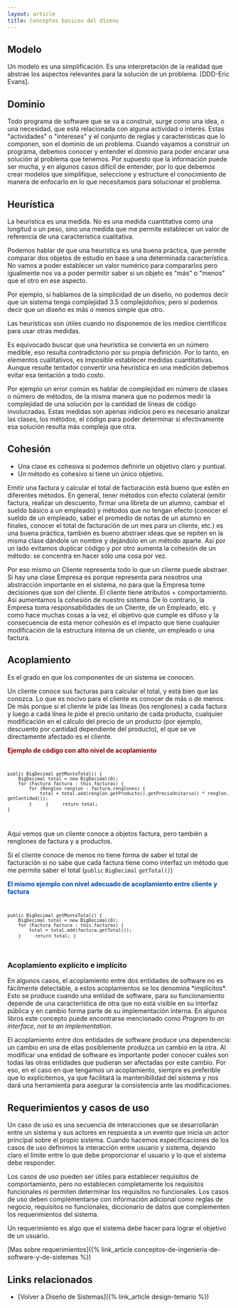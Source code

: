 ```yaml
---
layout: article
title: Conceptos basicos del diseno
---
```


Modelo
------

Un modelo es una simplificación. Es una interpretación de la realidad que abstrae los aspectos relevantes para la solución de un problema. \[DDD-Eric Evans\].

Dominio
-------

Todo programa de software que se va a construir, surge como una idea, o una necesidad, que está relacionada con alguna actividad o interés. Estas "actividades" o "intereses" y el conjunto de reglas y características que lo componen, son el dominio de un problema. Cuando vayamos a construir un programa, debemos conocer y entender el dominio para poder encarar una solución al problema que tenemos. Por supuesto que la información puede ser mucha, y en algunos casos difícil de entender, por lo que debemos crear modelos que simplifique, seleccione y estructure el conocimiento de manera de enfocarlo en lo que necesitamos para solucionar el problema.

Heurística
----------

La heurística es una medida. No es una medida cuantitativa como una longitud o un peso, sino una medida que me permite establecer un valor de referencia de una característica cualitativa.

Podemos hablar de que una heurística es una buena práctica, que permite comparar dos objetos de estudio en base a una determinada característica. No vamos a poder establecer un valor numérico para compararlos pero igualmente nos va a poder permitir saber si un objeto es "más" o "menos" que el otro en ese aspecto.

Por ejemplo, si hablamos de la simplicidad de un diseño, no podemos decir que un sistema tenga complejidad 3.5 complejidoñios; pero sí podemos decir que un diseño es más o menos simple que otro.

Las heurísticas son útiles cuando no disponemos de los medios cientificos para usar otras medidas.

Es equivocado buscar que una heurística se convierta en un número medible, eso resulta contradictorio por su propia definición. Por lo tanto, en elementos cualitativos, es imposible establecer medidas cuantitativas. Aunque resulte tentador convertir una heurística en una medición debemos evitar esa tentación a todo costo.

Por ejemplo un error común es hablar de complejidad en número de clases o número de métodos, de la misma manera que no podemos medir la complejidad de una solución por la cantidad de líneas de código involucradas. Estas medidas son apenas indicios pero es necesario analizar las clases, los métodos, el código para poder determinar si efectivamente esa solución resulta más compleja que otra.

Cohesión
--------

-   Una clase es cohesiva si podemos definirle un objetivo claro y puntual.
-   Un método es cohesivo si tiene un único objetivo.

Emitir una factura y calcular el total de facturación está bueno que estén en diferentes métodos. En general, tener métodos con efecto colateral (emitir factura, realizar un descuento, firmar una libreta de un alumno, cambiar el sueldo básico a un empleado) y métodos que no tengan efecto (conocer el sueldo de un empleado, saber el promedio de notas de un alumno en finales, conocer el total de facturación de un mes para un cliente, etc.) es una buena práctica, también es bueno abstraer ideas que se repiten en la misma clase dándole un nombre y dejándolo en un método aparte. Así por un lado evitamos duplicar código y por otro aumenta la cohesión de un método: se concentra en hacer sólo una cosa por vez.

Por eso mismo un Cliente representa todo lo que un cliente puede abstraer. Si hay una clase Empresa es porque representa para nosotros una abstracción importante en el sistema, no para que la Empresa tome decisiones que son del cliente. El cliente tiene atributos + comportamiento. Así aumentamos la cohesión de nuestro sistema. De lo contrario, la Empresa toma responsabilidades de un Cliente, de un Empleado, etc. y como hace muchas cosas a la vez, el objetivo que cumple es difuso y la consecuencia de esta menor cohesión es el impacto que tiene cualquier modificación de la estructura interna de un cliente, un empleado o una factura.

Acoplamiento
------------

Es el grado en que los componentes de un sistema se conocen.

Un cliente conoce sus facturas para calcular el total, y está bien que las conozca. Lo que es nocivo para el cliente es conocer de más o de menos. De más porque si el cliente le pide las líneas (los renglones) a cada factura y luego a cada línea le pide el precio unitario de cada producto, cualquier modificación en el cálculo del precio de un producto (por ejemplo, descuento por cantidad dependiente del producto), el que se ve directamente afectado es el cliente.

<font color="#8B0000">**Ejemplo de código con alto nivel de acoplamiento**</font> <code>

`public BigDecimal getMontoTotal() {`
`    BigDecimal total = new BigDecimal(0);`
`    for (Factura factura : this.facturas) {`
`        for (Renglon renglon : factura.renglones) { `
`            total = total.add(renglon.getProducto().getPrecioUnitario() * renglon.getCantidad());`
`        }`
`    }`
`    return total;`
`}`

</code> Aquí vemos que un cliente conoce a objetos factura, pero también a renglones de factura y a productos.

Si el cliente conoce de menos no tiene forma de saber el total de facturación si no sabe que cada factura tiene como interfaz un método que me permite saber el total (`public` `BigDecimal` `getTotal()`)

<font color="#0047AB">**El mismo ejemplo con nivel adecuado de acoplamiento entre cliente y factura**</font> <code>

`public BigDecimal getMontoTotal() {`
`    BigDecimal total = new BigDecimal(0);`
`    for (Factura factura : this.facturas) {`
`        total = total.add(factura.getTotal());`
`    }`
`    return total;`
`}`

</code>

### Acoplamiento explícito e implícito

En algunos casos, el acoplamiento entre dos entidades de software no es fácilmente detectable, a estos acoplamientos se los denomina \*implícitos\*. Esto se produce cuando una entidad de software, para su funcionamiento depende de una característica de otra que no está visible en su interfaz pública y en cambio forma parte de su implementación interna. En algunos libros este concepto puede encontrarse mencionado como *Program to an interface, not to an implementation*.

El acoplamiento entre dos entidades de software produce una dependencia: un cambio en una de ellas posiblemente produzca un cambio en la otra. Al modificar una entidad de software es importante poder conocer cuáles son todas las otras entidades que pudieran ser afectadas por este cambio. Por eso, en el caso en que tengamos un acoplamiento, siempre es preferible que lo explicitemos, ya que facilitará la mantenibilidad del sistema y nos dará una herramienta para asegurar la consistencia ante las modificaciones.

Requerimientos y casos de uso
-----------------------------

Un caso de uso es una secuencia de interacciones que se desarrollarán entre un sistema y sus actores en respuesta a un evento que inicia un actor principal sobre el propio sistema. Cuando hacemos especificaciones de los casos de uso definimos la interacción entre usuario y sistema, dejando claro el límite entre lo que debe proporcionar el usuario y lo que el sistema debe responder.

Los casos de uso pueden ser útiles para establecer requisitos de comportamiento, pero no establecen completamente los requisitos funcionales ni permiten determinar los requisitos no funcionales. Los casos de uso deben complementarse con información adicional como reglas de negocio, requisitos no funcionales, diccionario de datos que complementen los requerimientos del sistema.

Un requerimiento es algo que el sistema debe hacer para lograr el objetivo de un usuario.

[Mas sobre requerimientos]({% link_article conceptos-de-ingenieria-de-software-y-de-sistemas %})

Links relacionados
------------------

-   [Volver a Diseño de Sistemas]({% link_article design-temario %})

